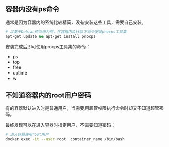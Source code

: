## 容器内没有ps命令

通常是因为容器内的系统比较精简，没有安装这些工具，需要自己安装。

```bash
# 以基于Debian的系统为例，在容器内执行以下命令安装procps工具集
apt-get update && apt-get install procps
```

安装完成后即可使用procps工具集的命令：

- ps
- top
- free
- uptime
- w

## 不知道容器内的root用户密码

有的容器默认进入时是普通用户，当需要用超管权限执行命令时却又不知道超管密码。

最终发现可以在进入容器时指定用户，不需要知道密码：

```bash
# 进入容器使用root用户
docker exec -it --user root  container_name /bin/bash
```



